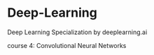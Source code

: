# Deep-Learning
Deep Learning Specialization by deeplearning.ai

course 4: Convolutional Neural Networks
